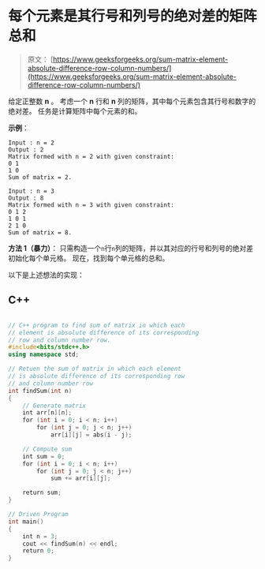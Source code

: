 # 每个元素是其行号和列号的绝对差的矩阵总和

> 原文： [https://www.geeksforgeeks.org/sum-matrix-element-absolute-difference-row-column-numbers/](https://www.geeksforgeeks.org/sum-matrix-element-absolute-difference-row-column-numbers/)

给定正整数 **n** 。 考虑一个 **n** 行和 **n** 列的矩阵，其中每个元素包含其行号和数字的绝对差。 任务是计算矩阵中每个元素的和。

**示例**：

```
Input : n = 2
Output : 2
Matrix formed with n = 2 with given constraint:
0 1
1 0
Sum of matrix = 2.

Input : n = 3
Output : 8
Matrix formed with n = 3 with given constraint:
0 1 2
1 0 1
2 1 0
Sum of matrix = 8.

```



**方法 1（暴力）**：
只需构造一个`n`行`n`列的矩阵，并以其对应的行号和列号的绝对差初始化每个单元格。 现在，找到每个单元格的总和。

以下是上述想法的实现：

## C++ 

```cpp

// C++ program to find sum of matrix in which each 
// element is absolute difference of its corresponding 
// row and column number row. 
#include<bits/stdc++.h> 
using namespace std; 

// Retuen the sum of matrix in which each element 
// is absolute difference of its corresponding row 
// and column number row 
int findSum(int n) 
{ 
    // Generate matrix 
    int arr[n][n]; 
    for (int i = 0; i < n; i++) 
        for (int j = 0; j < n; j++) 
            arr[i][j] = abs(i - j); 

    // Compute sum 
    int sum = 0; 
    for (int i = 0; i < n; i++) 
        for (int j = 0; j < n; j++) 
            sum += arr[i][j]; 

    return sum; 
} 

// Driven Program 
int main() 
{ 
    int n = 3; 
    cout << findSum(n) << endl; 
    return 0; 
} 

```
